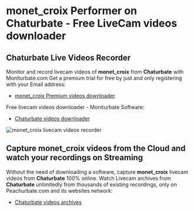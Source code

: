 # monet_croix Performer on Chaturbate - Free LiveCam videos downloader

## Chaturbate Live Videos Recorder

Monitor and record livecam videos of **monet_croix** from **Chaturbate** with Moniturbate.com
Get a premium trial for free by just and only registering with your Email address:
* [monet_croix Premium videos downloader](https://moniturbate.com/request-demo-licence-key.html)

Free livecam videos downloader - Moniturbate Software:
* [Chaturbate videos downloader](https://moniturbate.com/moniturbate-download-software.html)

![monet_croix livecam videos recorder](https://peachurnet.com/templates/moniturbate-software.png)


## Capture monet_croix videos from the Cloud and watch your recordings on Streaming

Without the need of downloading a software, capture **monet_croix** livecam videos from **Chaturbate** 100% online.
Watch Livecam archives from **Chaturbate** unlimitedly from thousands of existing recordings, only on Peachurbate.com and its websites network:
* [Chaturbate videos archives](https://peachurnet.com/)